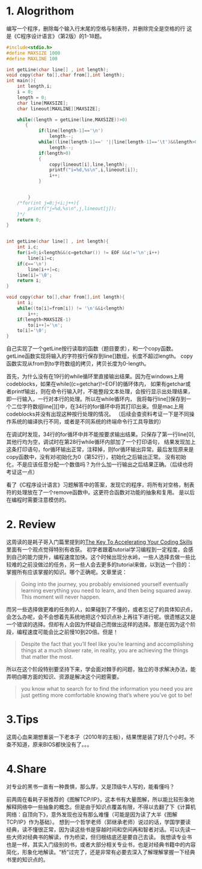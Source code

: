 # 1. Alogrithom

编写一个程序，删除每个输入行末尾的空格与制表符，并删除完全是空格的行
  这是《C程序设计语言》（第2版）的1-18题。
``` c
#include<stdio.h>
#define MAXSIZE 1000
#define MAXLINE 100

int getLine(char line[] , int length);
void copy(char to[],char from[],int length);
int main(){
    int length,i;
    i = 0;
    length = 0;
    char line[MAXSIZE];
    char lineout[MAXLINE][MAXSIZE];

    while((length = getLine(line,MAXSIZE))>0)
       {
            if(line[length-1]=='\n')
                length--;
            while((line[length-1]==' '||line[length-1]=='\t')&&length>0)
                length--;
            if(length>0)
            {
                copy(lineout[i],line,length);
                printf("i=%d,%s\n",i,lineout[i]);
                i++;
            }


        }
    /*for(int j=0;j<i;j++){
        printf("j=%d,%s\n",j,lineout[j]);
    }*/
    return 0;
}


int getLine(char line[] , int length){
    int i,c;
    for(i=0;i<length&&(c=getchar()) != EOF &&c!='\n';i++)
        line[i]=c;
    if(c=='\n')
        line[i++]=c;
    line[i]='\0';
    return i;
}

void copy(char to[],char from[],int length){
    int i;
    while((to[i]=from[i]) != '\n'&&i<length)
        i++;
    if(length<MAXSIZE-1)
        to[i++]='\n';
    to[i]='\0';
}

```

自己实现了一个getLine按行读取的函数（题目要求），和一个copy函数。
getLine函数实现将输入的字符按行保存到line[]数组，长度不超过length。
copy函数实现从from到to字符数组的拷贝，拷贝长度为0-length。

首先，为什么没有在19行的while循环里直接输出结果。因为在windows上用codeblocks，如果在while((c=getchar)!=EOF)的循环体内，
如果有getchar或者printf输出，则在命令行输入时，不能整段文本处理，会按行显示出处理结果，即一行输入，一行对本行的处理。所以在while循环内，
我将每行line[]保存到一个二位字符数组line[][]中，在34行的for循环中将其打印出来。但是mac上用codeblocks并没有出现这种按行处理的情况。
（后续会查资料考证一下是不同操作系统的编译执行不同，或者是不同系统的终端命令行工具导致的）


在调试时发现，34行的for循环中并不能按要求输出结果。只保存了第一行line[0],其他行均为空，调试时在第28行while循环内部加了一个打印语句，
结果发现加上这条打印语句，for循环输出正常，注释掉，则for循环输出异常。最后发现原来是copy函数中，没有对i初始化为0（第52行），初始化之后输出正常。
没有初始化，不是应该任意分配一个数值吗？为什么加一行输出之后结果正确。（后续也将考证这一点）


看了《C程序设计语言》习题解答中的答案，发现它的程序，将所有对空格，制表符的处理放在了一个remove函数中。这更符合函数对功能的抽象和复用。
是以后在编程时需要注意模仿的。
# 2. Review

这周读的是耗子哥入门篇里提到的[The Key To Accelerating Your Coding Skills](http://blog.thefirehoseproject.com/posts/learn-to-code-and-be-self-reliant/)
里面有一个观点觉得特别有收获。
初学者跟着tutorial学习编程到一定程度，会感到自己的能力提升，编程速度加快。这个时候出现分水岭，一些人选择去做一些比较难的之前没做过的任务，另一些人会去更多的tutorial来做，以到达一个目的：掌握所有应该掌握的知识。哪个正确呢。文章里说： 
>Going into the journey, you probably envisioned yourself eventually learning everything you need to learn, and then being squared away. This moment will never happen.

而另一些选择做更难的任务的人，如果碰到了不懂的，或者忘记了的具体知识点，会怎么办呢，会不会想着先系统地把这个知识点补上再往下进行呢。很遗憾这又是一个错误的选择。但却有人会因为怀疑自己而做出这样的选择。那是在因为这个阶段，编程速度可能会比之前慢10到20倍。但是！
>Despite the fact that you’ll feel like you’re learning and accomplishing things at a much slower rate, in reality, you are achieving the things that matter the most. 

所以在这个阶段特别要坚持下来，学会面对棘手的问题，独立的寻求解决办法，能弄明白哪方面的知识、资源是解决这个问题需要。
>you know what to search for to find the information you need
>you are just getting more comfortable knowing that’s where you’ve got to be!

# 3.Tips
这周心血来潮想重装一下老本子（2010年的主板），结果愣是装了好几个小时。不查不知道，原来BIOS都快没有了。。。



# 4.Share
对专业的黑书一直有一种畏惧，那么厚，又是顶级牛人写的，能看懂吗？

前两周在看耗子哥推荐的《图解TCP/IP》，这本书有大量图解，所以能比较形象地解释网络中一些抽象的概念。但是由于知识点覆盖有限，不得以去翻了下《计算机网络：自顶向下》，意外发现也没有那么难懂（可能是因为读了大半《图解TCP/IP》作为基础）。
想到一个哲学老师（郭继承老师）说过的话，学国学要读经典，读不懂很正常，因为读这些书是穿越时间和空间再和智者对话。可以先读一些大师对经典书的解读，作为桥梁，但归根结底还是要自己去读。
我想读专业书也是一样，其实入门级别的书，或者大部分相关专业书，也是对经典书籍中的内容简化，形象化地解读。“桥”过完了，还是非常有必要去深入了解理解掌握一下经典书里的知识点的。

